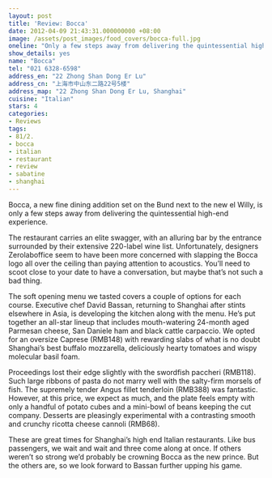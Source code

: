 ```yaml
---
layout: post
title: 'Review: Bocca'
date: 2012-04-09 21:43:31.000000000 +08:00
image: /assets/post_images/food_covers/bocca-full.jpg
oneline: "Only a few steps away from delivering the quintessential high-end experience."
show_details: yes
name: "Bocca"
tel: "021 6328-6598"
address_en: "22 Zhong Shan Dong Er Lu"
address_cn: "上海市中山东二路22号5楼"
address_map: "22 Zhong Shan Dong Er Lu, Shanghai"
cuisine: "Italian"
stars: 4
categories:
- Reviews
tags:
- 81/2.
- bocca
- italian
- restaurant
- review
- sabatine
- shanghai
---
```

Bocca, a new fine dining addition set on the Bund next to the new el Willy, is only a few steps away from delivering the quintessential high-end experience.

The restaurant carries an elite swagger, with an alluring bar by the entrance surrounded by their extensive 220-label wine list. Unfortunately, designers Zerolaboffice seem to have been more concerned with slapping the Bocca logo all over the ceiling than paying attention to acoustics. You’ll need to scoot close to your date to have a conversation, but maybe that’s not such a bad thing.

The soft opening menu we tasted covers a couple of options for each course. Executive chef David Bassan, returning to Shanghai after stints elsewhere in Asia, is developing the kitchen along with the menu. He’s put together an all-star lineup that includes mouth-watering 24-month aged Parmesan cheese, San Daniele ham and black cattle carpaccio. We opted for an oversize Caprese (RMB148) with rewarding slabs of what is no doubt Shanghai’s best buffalo mozzarella, deliciously hearty tomatoes and wispy molecular basil foam.

Proceedings lost their edge slightly with the swordfish paccheri (RMB118). Such large ribbons of pasta do not marry well with the salty-firm morsels of fish. The supremely tender Angus fillet tenderloin (RMB388) was fantastic. However, at this price, we expect as much, and the plate feels empty with only a handful of potato cubes and a mini-bowl of beans keeping the cut company. Desserts are pleasingly experimental with a contrasting smooth and crunchy ricotta cheese cannoli (RMB68).

These are great times for Shanghai’s high end Italian restaurants. Like bus passengers, we wait and wait and three come along at once. If others weren’t so strong we’d probably be crowning Bocca as the new prince. But the others are, so we look forward to Bassan further upping his game.